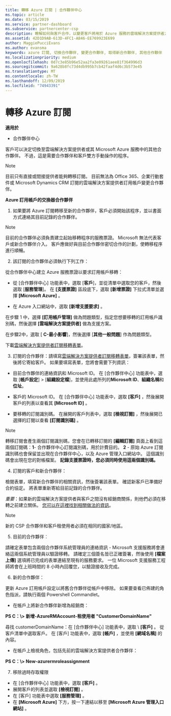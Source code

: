 ```yaml
---
title: 轉移 Azure 訂閱 | 合作夥伴中心
ms.topic: article
ms.date: 03/15/2019
ms.service: partner-dashboard
ms.subservice: partnercenter-csp
description: 瞭解如何與客戶合作，以變更客戶將用於 Azure 服務的雲端解決方案提供者方案中的哪個合作夥伴。
ms.assetid: 42D1D9AB-613D-4FC1-A846-EE769923E699
author: MaggiePucciEvans
ms.author: evansma
keywords: azure 訂閱, 切換合作夥伴, 變更合作夥伴, 取得新合作夥伴, 其他合作夥伴
ms.localizationpriority: medium
ms.openlocfilehash: 0d7c3e85b96e52aa2fa3e09261aee81f364996d3
ms.sourcegitcommit: 9a628b8fc73d4db995b7cb42faaf4d6c3b573e45
ms.translationtype: MT
ms.contentlocale: zh-TW
ms.lasthandoff: 12/09/2019
ms.locfileid: "74943391"
---
```

# <a name="transfer-azure-subscriptions"></a>轉移 Azure 訂閱 

**適用於**

-  合作夥伴中心

客戶可以決定切換至雲端解決方案提供者或其 Microsoft Azure 服務中的其他合作夥伴。 不過，這是需要合作夥伴和客戶雙方手動操作的程序。

>[!Note]  
>目前只有直接或間接提供者能夠轉移訂閱。
>目前無法為 Office 365、企業行動套件或 Microsoft Dynamics CRM 訂閱的雲端解決方案提供者訂用帳戶變更合作夥伴。



**Azure 訂用帳戶的交換器合作夥伴**

1. 如果要將 Azure 訂閱轉移至新的合作夥伴，客戶必須開始該程序，並以書面方式連絡其目前記錄的合作夥伴。 
>[!Note]
>目前的合作夥伴必須負責建立起始移轉程序的服務票證。 Microsoft 無法代表客戶或新合作夥伴介入。 客戶應做好與目前合作夥伴密切合作的計劃，使轉移程序進行順暢。

2. 該訂閱的合作夥伴必須執行下列工作：

從合作夥伴中心建立 Azure 服務票證以要求訂用帳戶移轉：
-   從 [合作夥伴中心] 功能表中，選取 [**客戶**]，並從清單中選取您的客戶，然後選取 [**服務管理**]。 在 **\[支援票證\]** 區段底下，選取 **\[新增票證\]** 下拉式清單並選擇 **\[Microsoft Azure\]** 。

-   在 Azure 入口網站中，選取 **\[新增支援要求\]** 。

在步驟 1 中，選擇 **\[訂用帳戶管理\]** 做為問題類型，指定您想要移轉的訂用帳戶識別碼，然後選擇 **\[雲端解決方案提供者\]** 做為支援方案。

在步驟2中，選取 [ **C-最小影響**]，然後選擇 [**其他一般問題**] 作為問題類型。

下載[雲端解決方案提供者訂閱移轉表單](https://assets.windowsphone.com/5222c408-e546-4e01-b72a-2ec7d4c43d57/CSP_Subscription_Transfer_Form_Azure_InvariantCulture_Default.zip)。

3. 訂閱的合作夥伴：請填寫[雲端解決方案提供者訂閱移轉表單](https://assets.windowsphone.com/5222c408-e546-4e01-b72a-2ec7d4c43d57/CSP_Subscription_Transfer_Form_Azure_InvariantCulture_Default.zip)，簽署該表單，然後將它寄給客戶。 如果要填寫表單，您將會需要下列資訊：

- 目前合作夥伴的連絡資訊和 Microsoft ID。 在 [合作夥伴中心] 功能表中，選取 [**帳戶設定**] &gt; [**組織設定檔**]，並使用此處所列的**Microsoft ID**、**組織名稱**和**位址**。

- 客戶的 Microsoft ID。 在 \[合作夥伴中心\] 功能表中，選取 **\[客戶\]** ，然後展開客戶的列表以查看其 **\[Microsoft ID\]** 。

- 要移轉的訂閱識別碼。 在展開的客戶列表中，選取 **\[檢視訂閱\]** ，然後展開已選擇的訂閱以查看 **\[訂閱識別碼\]** 。

>[!Note]
>轉移訂閱會產生兩個訂閱識別碼，您會在已轉移訂閱的 **\[編輯訂閱\]** 頁面上看到這兩個訂閱碼：**1**- 合作夥伴中心訂閱識別碼，用於計費目的。 
**2** - 原始 Azure 訂閱識別碼也會保留並出現在合作夥伴中心，以及 Azure 管理入口網站中。 這個識別碼會出現在您的對帳檔案。  **記錄支援票證時，您必須同時使用這兩個識別碼。**

4. 訂閱的客戶和新合作夥伴：

檢閱表單，填寫新合作夥伴的相關資訊，然後簽署該表單。 確認新客戶已準備好合約協定。 將表單重新寄給目前記錄的合作夥伴。

*重要*：如果新的雲端解決方案提供者與客戶之間沒有經銷商關係，則他們必須在移轉之前建立關係。 [您可以在這裡找到相關做法的資訊](request-a-relationship-with-a-customer.md)。

>[!Note]
>新的 CSP 合作夥伴和客戶租使用者必須在相同的國家/地區。 

5. 目前的合作夥伴︰

請確定表單包含兩個合作夥伴系統管理員的連絡資訊 - Microsoft 支援服務將會連絡這兩個系統管理員以驗證移轉。 請確定三個簽名皆已正確簽署，然後使用 **\[檔案上傳\]** 選項將已完成的表單連結至現有的服務要求。 一位 Microsoft 支援服務工程師將會在上班時間的 8 小時內回覆您，以驗證接收及完成。

6. 新的合作夥伴：

更新 Azure 訂用帳戶設定以將舊合作夥伴從帳戶中移除。 如果要查看已佈建的角色指派，請執行兩個 Powershell Commandlet。

-   在帳戶上將新合作夥伴新增為經銷商：

**PS C：\\&gt; 新增-AzureRMAccount-租使用者 "CustomerDomainName"**

尋找 customerDomainName：在 \[合作夥伴中心\] 功能表中，選取 \ **[客戶\]** 。 從客戶清單中選取客戶。 在 \[客戶\] 功能表中，選取 **\[帳戶\]** ，並使用 **\[網域名稱\]** 的內容。

-   在帳戶上檢視角色，包括先前的雲端解決方案提供者合作夥伴：

**PS C：\\&gt; New-azurermroleassignment**

7. 移除過時存取權限

-  在 \[合作夥伴中心\] 功能表中，選取 **\[客戶\]** 。 
-  展開客戶的列表並選取 **\[檢視訂閱\]** 。 
-  在 \[客戶\] 功能表中選取 **\[服務管理\]** 。 
-  在 **\[Microsoft Azure\]** 下方，按一下連結以移至 **\[Microsoft Azure 管理入口網站\]** 。

 

 



